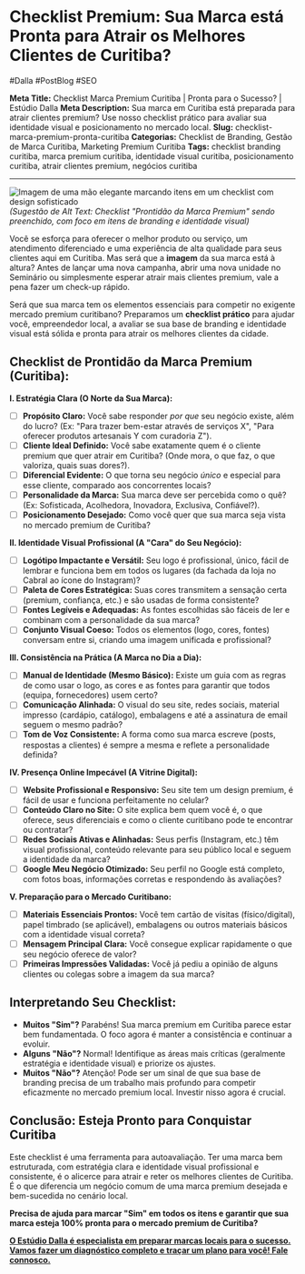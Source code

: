 # Checklist Premium: Sua Marca está Pronta para Atrair os Melhores Clientes de Curitiba?

#Dalla #PostBlog #SEO 

**Meta Title:** Checklist Marca Premium Curitiba | Pronta para o Sucesso? | Estúdio Dalla
**Meta Description:** Sua marca em Curitiba está preparada para atrair clientes premium? Use nosso checklist prático para avaliar sua identidade visual e posicionamento no mercado local.
**Slug:** checklist-marca-premium-pronta-curitiba
**Categorias:** Checklist de Branding, Gestão de Marca Curitiba, Marketing Premium Curitiba
**Tags:** checklist branding curitiba, marca premium curitiba, identidade visual curitiba, posicionamento curitiba, atrair clientes premium, negócios curitiba

---

![Imagem de uma mão elegante marcando itens em um checklist com design sofisticado](placeholder_imagem_checklist_premium_curitiba.jpg) *(Sugestão de Alt Text: Checklist "Prontidão da Marca Premium" sendo preenchido, com foco em itens de branding e identidade visual)*

Você se esforça para oferecer o melhor produto ou serviço, um atendimento diferenciado e uma experiência de alta qualidade para seus clientes aqui em Curitiba. Mas será que a **imagem** da sua marca está à altura? Antes de lançar uma nova campanha, abrir uma nova unidade no Seminário ou simplesmente esperar atrair mais clientes premium, vale a pena fazer um check-up rápido.

Será que sua marca tem os elementos essenciais para competir no exigente mercado premium curitibano? Preparamos um **checklist prático** para ajudar você, empreendedor local, a avaliar se sua base de branding e identidade visual está sólida e pronta para atrair os melhores clientes da cidade.

## Checklist de Prontidão da Marca Premium (Curitiba):

**I. Estratégia Clara (O Norte da Sua Marca):**

*   [ ] **Propósito Claro:** Você sabe responder *por que* seu negócio existe, além do lucro? (Ex: "Para trazer bem-estar através de serviços X", "Para oferecer produtos artesanais Y com curadoria Z").
*   [ ] **Cliente Ideal Definido:** Você sabe exatamente quem é o cliente premium que quer atrair em Curitiba? (Onde mora, o que faz, o que valoriza, quais suas dores?).
*   [ ] **Diferencial Evidente:** O que torna seu negócio *único* e especial para esse cliente, comparado aos concorrentes locais?
*   [ ] **Personalidade da Marca:** Sua marca deve ser percebida como o quê? (Ex: Sofisticada, Acolhedora, Inovadora, Exclusiva, Confiável?).
*   [ ] **Posicionamento Desejado:** Como você quer que sua marca seja vista no mercado premium de Curitiba?

**II. Identidade Visual Profissional (A "Cara" do Seu Negócio):**

*   [ ] **Logótipo Impactante e Versátil:** Seu logo é profissional, único, fácil de lembrar e funciona bem em todos os lugares (da fachada da loja no Cabral ao ícone do Instagram)?
*   [ ] **Paleta de Cores Estratégica:** Suas cores transmitem a sensação certa (premium, confiança, etc.) e são usadas de forma consistente?
*   [ ] **Fontes Legíveis e Adequadas:** As fontes escolhidas são fáceis de ler e combinam com a personalidade da sua marca?
*   [ ] **Conjunto Visual Coeso:** Todos os elementos (logo, cores, fontes) conversam entre si, criando uma imagem unificada e profissional?

**III. Consistência na Prática (A Marca no Dia a Dia):**

*   [ ] **Manual de Identidade (Mesmo Básico):** Existe um guia com as regras de como usar o logo, as cores e as fontes para garantir que todos (equipa, fornecedores) usem certo?
*   [ ] **Comunicação Alinhada:** O visual do seu site, redes sociais, material impresso (cardápio, catálogo), embalagens e até a assinatura de email seguem o mesmo padrão?
*   [ ] **Tom de Voz Consistente:** A forma como sua marca escreve (posts, respostas a clientes) é sempre a mesma e reflete a personalidade definida?

**IV. Presença Online Impecável (A Vitrine Digital):**

*   [ ] **Website Profissional e Responsivo:** Seu site tem um design premium, é fácil de usar e funciona perfeitamente no celular?
*   [ ] **Conteúdo Claro no Site:** O site explica bem quem você é, o que oferece, seus diferenciais e como o cliente curitibano pode te encontrar ou contratar?
*   [ ] **Redes Sociais Ativas e Alinhadas:** Seus perfis (Instagram, etc.) têm visual profissional, conteúdo relevante para seu público local e seguem a identidade da marca?
*   [ ] **Google Meu Negócio Otimizado:** Seu perfil no Google está completo, com fotos boas, informações corretas e respondendo às avaliações?

**V. Preparação para o Mercado Curitibano:**

*   [ ] **Materiais Essenciais Prontos:** Você tem cartão de visitas (físico/digital), papel timbrado (se aplicável), embalagens ou outros materiais básicos com a identidade visual correta?
*   [ ] **Mensagem Principal Clara:** Você consegue explicar rapidamente o que seu negócio oferece de valor?
*   [ ] **Primeiras Impressões Validadas:** Você já pediu a opinião de alguns clientes ou colegas sobre a imagem da sua marca?

## Interpretando Seu Checklist:

*   **Muitos "Sim"?** Parabéns! Sua marca premium em Curitiba parece estar bem fundamentada. O foco agora é manter a consistência e continuar a evoluir.
*   **Alguns "Não"?** Normal! Identifique as áreas mais críticas (geralmente estratégia e identidade visual) e priorize os ajustes.
*   **Muitos "Não"?** Atenção! Pode ser um sinal de que sua base de branding precisa de um trabalho mais profundo para competir eficazmente no mercado premium local. Investir nisso agora é crucial.

## Conclusão: Esteja Pronto para Conquistar Curitiba

Este checklist é uma ferramenta para autoavaliação. Ter uma marca bem estruturada, com estratégia clara e identidade visual profissional e consistente, é o alicerce para atrair e reter os melhores clientes de Curitiba. É o que diferencia um negócio comum de uma marca premium desejada e bem-sucedida no cenário local.

**Precisa de ajuda para marcar "Sim" em todos os itens e garantir que sua marca esteja 100% pronta para o mercado premium de Curitiba?**

[**O Estúdio Dalla é especialista em preparar marcas locais para o sucesso. Vamos fazer um diagnóstico completo e traçar um plano para você! Fale connosco.**](https://www.estudiodalla.com/contatos)

